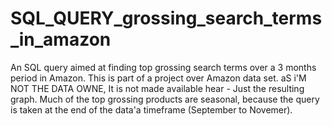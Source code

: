 # SQL_QUERY_grossing_search_terms_in_amazon
An SQL query aimed at finding top grossing search terms over a 3 months period in Amazon.
This is part of a project over Amazon data set. aS i'M NOT THE DATA OWNE, It is not made available hear - Just the resulting graph.
Much of the top grossing products are seasonal, because the query is taken at the end of the data'a timeframe (September to Novemer).  
